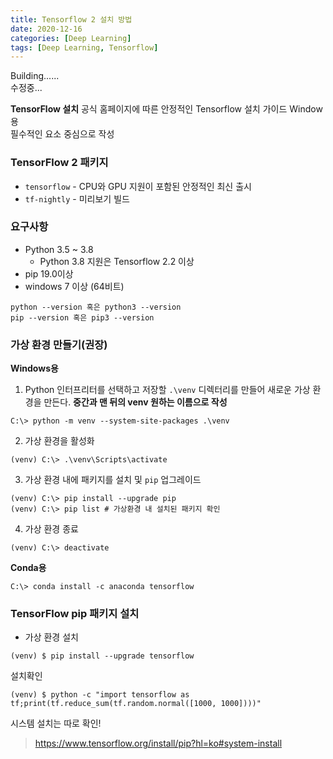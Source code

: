 ```yaml
---
title: Tensorflow 2 설치 방법
date: 2020-12-16
categories: [Deep Learning]
tags: [Deep Learning, Tensorflow]
---
```


Building......  
수정중...

**TensorFlow 설치**
공식 홈페이지에 따른 안정적인 Tensorflow 설치 가이드 Window용  
필수적인 요소 중심으로 작성

### TensorFlow 2  패키지
-   `tensorflow`  - CPU와  GPU 지원이 포함된 안정적인 최신 출시
-   `tf-nightly`  - 미리보기 빌드

### 요구사항
- Python 3.5 ~ 3.8
	- Python 3.8 지원은 Tensorflow 2.2 이상
- pip 19.0이상
- windows 7 이상 (64비트)
```
python --version 혹은 python3 --version
pip --version 혹은 pip3 --version
```

### 가상 환경 만들기(권장)
**Windows용**  
1. Python 인터프리터를 선택하고 저장할  `.\venv`  디렉터리를 만들어 새로운 가상 환경을 만든다.
**중간과 맨 뒤의 venv 원하는 이름으로 작성**
```
C:\> python -m venv --system-site-packages .\venv
```

2. 가상 환경을 활성화
```
(venv) C:\> .\venv\Scripts\activate
```

3. 가상 환경 내에 패키지를 설치 및 `pip` 업그레이드
```
(venv) C:\> pip install --upgrade pip
(venv) C:\> pip list # 가상환경 내 설치된 패키지 확인
```

4. 가상 환경 종료
```
(venv) C:\> deactivate
```

**Conda용**  
```
C:\> conda install -c anaconda tensorflow
```

### TensorFlow pip 패키지 설치
- 가상 환경 설치
```
(venv) $ pip install --upgrade tensorflow
```
설치확인
```
(venv) $ python -c "import tensorflow as tf;print(tf.reduce_sum(tf.random.normal([1000, 1000])))"
```

시스템 설치는 따로 확인!

> https://www.tensorflow.org/install/pip?hl=ko#system-install
